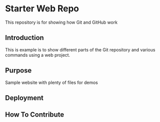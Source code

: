 # Starter Web Repo

This repository is for showing how Git and GitHub work

## Introduction

This is example is to show different parts of the Git repository
and various commands using a web project.

## Purpose

Sample website with plenty of files for demos

## Deployment

## How To Contribute